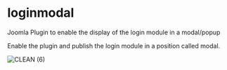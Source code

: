 # loginmodal
Joomla Plugin to enable the display of the login module in a modal/popup

Enable the plugin and publish the login module in a position called modal.

![CLEAN (6)](https://user-images.githubusercontent.com/1296369/205490578-47e05a92-a850-4588-a392-0e22093ffd43.png)
